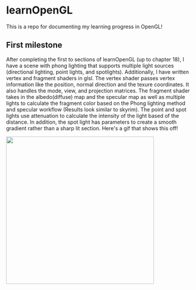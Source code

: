 # learnOpenGL

This is a repo for documenting my learning progress in OpenGL!

## First milestone
After completing the first to sections of learnOpenGL (up to chapter 18), I have a scene with phong lighting that supports multiple light sources (directional lighting, point lights, and spotlights). Additionally, I have written 
vertex and fragment shaders in glsl. The vertex shader passes vertex information like the position, normal direction and the texure coordinates. It also handles the mode, view, and  projection matrices. The fragment shader takes in 
the albedo(diffuse) map and the specular map as well as multiple lights to calculate the fragment color based on the Phong lighting method and specular workflow (Results look similar to skyrim). The point and spot lights use attenuation to calculate the intensity of the light based of the distance.
In addition, the spot light has parameters to create a smooth gradient rather than a sharp lit section. Here's a gif that shows this off!

<img src="openglMultipleLights.gif" width = "400">  
